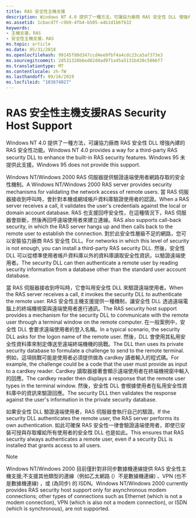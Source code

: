 ```yaml
---
title: RAS 安全性主機支援
description: Windows NT 4.0 提供了一種方法，可讓協力廠商 RAS 安全性 DLL 增強內建的 RAS 安全性功能。 Windows 95 未提供此支援。
ms.assetid: 1cbacd7f-c9b9-4fb4-b505-a4b1d1b6f632
keywords:
- 主機支援，RAS
- 安全性主機支援，RAS
ms.topic: article
ms.date: 05/31/2018
ms.openlocfilehash: 99145f80d347ccd4ee9fbf4a4cdc23ca5af373e3
ms.sourcegitcommit: 2d531328b6ed82d4ad971a45a5131b430c5866f7
ms.translationtype: MT
ms.contentlocale: zh-TW
ms.lasthandoff: 09/16/2019
ms.locfileid: "103674027"
---
```

# <a name="ras-security-host-support"></a><span data-ttu-id="aad6c-106">RAS 安全性主機支援</span><span class="sxs-lookup"><span data-stu-id="aad6c-106">RAS Security Host Support</span></span>

<span data-ttu-id="aad6c-107">Windows NT 4.0 提供了一種方法，可讓協力廠商 RAS 安全性 DLL 增強內建的 RAS 安全性功能。</span><span class="sxs-lookup"><span data-stu-id="aad6c-107">Windows NT 4.0 provides a way for a third-party RAS security DLL to enhance the built-in RAS security features.</span></span> <span data-ttu-id="aad6c-108">Windows 95 未提供此支援。</span><span class="sxs-lookup"><span data-stu-id="aad6c-108">Windows 95 does not provide this support.</span></span>

<span data-ttu-id="aad6c-109">Windows NT/Windows 2000 RAS 伺服器提供驗證遠端使用者網路存取的安全性機制。</span><span class="sxs-lookup"><span data-stu-id="aad6c-109">A Windows NT/Windows 2000 RAS server provides security mechanisms for validating the network access of remote users.</span></span> <span data-ttu-id="aad6c-110">當 RAS 伺服器接收到呼叫時，會針對本機或網域帳戶資料庫驗證使用者的認證。</span><span class="sxs-lookup"><span data-stu-id="aad6c-110">When a RAS server receives a call, it validates the user's credentials against the local or domain account database.</span></span> <span data-ttu-id="aad6c-111">RAS 也支援回呼安全性，在這種情況下，RAS 伺服器會掛斷，然後再回呼遠端使用者來建立連線。</span><span class="sxs-lookup"><span data-stu-id="aad6c-111">RAS also supports call-back security, in which the RAS server hangs up and then calls back to the remote user to establish the connection.</span></span> <span data-ttu-id="aad6c-112">對於此安全性層級不足的網路，您可以安裝協力廠商 RAS 安全性 DLL。</span><span class="sxs-lookup"><span data-stu-id="aad6c-112">For networks in which this level of security is not enough, you can install a third-party RAS security DLL.</span></span> <span data-ttu-id="aad6c-113">然後，安全性 DLL 可以從標準使用者帳戶資料庫以外的資料庫讀取安全性資訊，以驗證遠端使用者。</span><span class="sxs-lookup"><span data-stu-id="aad6c-113">The security DLL can then authenticate a remote user by reading security information from a database other than the standard user account database.</span></span>

<span data-ttu-id="aad6c-114">當 RAS 伺服器接收到呼叫時，它會叫用安全性 DLL 來驗證遠端使用者。</span><span class="sxs-lookup"><span data-stu-id="aad6c-114">When the RAS server receives a call, it invokes the security DLL to authenticate the remote user.</span></span> <span data-ttu-id="aad6c-115">RAS 安全性主機支援提供一種機制，讓安全性 DLL 透過遠端電腦上的終端機視窗與遠端使用者進行通訊。</span><span class="sxs-lookup"><span data-stu-id="aad6c-115">The RAS security host support provides a mechanism for the security DLL to communicate with the remote user through a terminal window on the remote computer.</span></span> <span data-ttu-id="aad6c-116">在一般案例中，安全性 DLL 會要求遠端使用者的登入名稱。</span><span class="sxs-lookup"><span data-stu-id="aad6c-116">In a typical scenario, the security DLL asks for the logon name of the remote user.</span></span> <span data-ttu-id="aad6c-117">然後，DLL 會使用其私用安全性資料庫來制定傳送至遠端終端機機的挑戰。</span><span class="sxs-lookup"><span data-stu-id="aad6c-117">The DLL then uses its private security database to formulate a challenge to send to the remote terminal.</span></span> <span data-ttu-id="aad6c-118">例如，這項挑戰可能是使用者必須提供做為 cardkey 讀者輸入的程式碼。</span><span class="sxs-lookup"><span data-stu-id="aad6c-118">For example, the challenge could be a code that the user must provide as input to a cardkey reader.</span></span> <span data-ttu-id="aad6c-119">Cardkey 讀取器接著會顯示遠端使用者在終端機視窗中輸入的回應。</span><span class="sxs-lookup"><span data-stu-id="aad6c-119">The cardkey reader then displays a response that the remote user types in the terminal window.</span></span> <span data-ttu-id="aad6c-120">然後，安全性 DLL 會根據使用者在私用安全性資料庫中的資訊來驗證回應。</span><span class="sxs-lookup"><span data-stu-id="aad6c-120">The security DLL then validates the response against the user's information in the private security database.</span></span>

<span data-ttu-id="aad6c-121">如果安全性 DLL 驗證遠端使用者，RAS 伺服器會執行自己的驗證。</span><span class="sxs-lookup"><span data-stu-id="aad6c-121">If the security DLL authenticates the remote user, the RAS server performs its own authentication.</span></span> <span data-ttu-id="aad6c-122">如此可確保 RAS 安全性一律會驗證遠端使用者，即使已安裝可授與存取權給所有使用者的安全性 DLL 也是如此。</span><span class="sxs-lookup"><span data-stu-id="aad6c-122">This ensures that RAS security always authenticates a remote user, even if a security DLL is installed that grants access to all users.</span></span>

> [!Note]  
> <span data-ttu-id="aad6c-123">Windows NT/Windows 2000 目前僅針對非同步數據機連線提供 RAS 安全性主機支援;不支援其他類型的連線（例如乙太網路 (）不是數據機連線) 、VPN (也不是數據機連線) ，或 (為同步) 的 ISDN。</span><span class="sxs-lookup"><span data-stu-id="aad6c-123">Windows NT/Windows 2000 currently provides RAS security host support only for asynchronous modem connections; other types of connections such as Ethernet (which is not a modem connection), VPN (which is also not a modem connection), or ISDN (which is synchronous), are not supported.</span></span>

 

 

 




